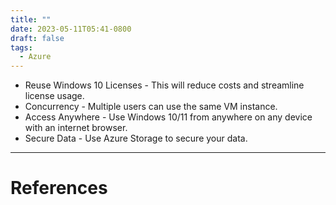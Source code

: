 ```yaml
---
title: ""
date: 2023-05-11T05:41-0800
draft: false
tags:
  - Azure
---
```


- Reuse Windows 10 Licenses - This will reduce costs and streamline license usage.
- Concurrency - Multiple users can use the same VM instance. 
- Access Anywhere - Use Windows 10/11 from anywhere on any device with an internet browser.
- Secure Data - Use Azure Storage to secure your data.

---
# References

